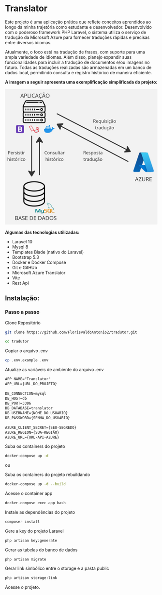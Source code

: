 # Translator

Este projeto é uma aplicação prática que reflete conceitos aprendidos ao longo da minha trajetória como estudante e desenvolvedor. Desenvolvido com o poderoso framework PHP Laravel, o sistema utiliza o serviço de tradução da Microsoft Azure para fornecer traduções rápidas e precisas entre diversos idiomas.

Atualmente, o foco está na tradução de frases, com suporte para uma ampla variedade de idiomas. Além disso, planejo expandir suas funcionalidades para incluir a tradução de documentos e/ou imagens no futuro. Todas as traduções realizadas são armazenadas em um banco de dados local, permitindo consulta e registro histórico de maneira eficiente.

**A imagem a seguir apresenta uma exemplificação simplificada do projeto:**

![Logo do Projeto](./storage/app/public/fluxo-tradutor.jpg)

**Algumas das tecnologias utilizadas:**

- Laravel 10
- Mysql 8
- Templates Blade (nativo do Laravel)
- Bootstrap 5.3
- Docker e Docker Compose
- Git e GitHUb
- Microsoft Azure Translator
- Vite
- Rest Api

## Instalação:

### Passo a passo
Clone Repositório
```sh
git clone https://github.com/FlorisvaldoAntonio2/tradutor.git
```
```sh
cd tradutor
```


Copiar o arquivo .env
```sh
cp .env.example .env
```


Atualize as variáveis de ambiente do arquivo .env
```dosini
APP_NAME="Translator"
APP_URL={URL_DO_PROJETO}

DB_CONNECTION=mysql
DB_HOST=db
DB_PORT=3306
DB_DATABASE=translator
DB_USERNAME={NOME_DO_USUARIO}
DB_PASSWORD={SENHA_DO_USUARIO}

AZURE_CLIENT_SECRET={SEU-SEGREDO}
AZURE_REGION={SUA-REGIÃO}
AZURE_URL={URL-API-AZURE}

```

Suba os containers do projeto
```sh
docker-compose up -d
```

ou 

Suba os containers do projeto rebuildando
```sh
docker-compose up -d --build
```


Acesse o container app
```sh
docker-compose exec app bash
```


Instale as dependências do projeto
```sh
composer install
```


Gere a key do projeto Laravel
```sh
php artisan key:generate
```

Gerar as tabelas do banco de dados
```sh
php artisan migrate
```

Gerar link simbólico entre o storage e a pasta public
```sh
php artisan storage:link
```


Acesse o projeto.




